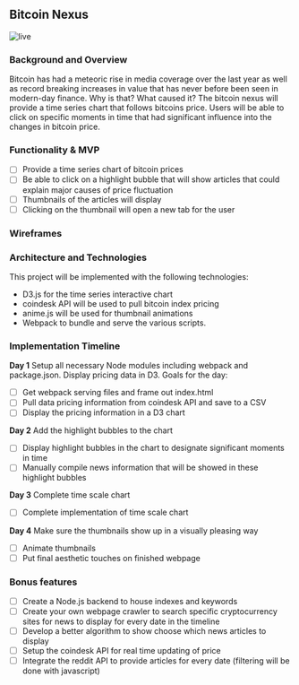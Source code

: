 ## Bitcoin Nexus  
![live](https://tmnguyen12.github.io/js-project/)

### Background and Overview
Bitcoin has had a meteoric rise in media coverage over the last year as well as record breaking increases in value that has never before been seen in modern-day finance. Why is that? What caused it? The bitcoin nexus will provide a time series chart that follows bitcoins price. Users will be able to click on specific moments in time that had significant influence into the changes in bitcoin price. 

### Functionality & MVP
- [ ] Provide a time series chart of bitcoin prices
- [ ] Be able to click on a highlight bubble that will show articles that could explain major causes of price fluctuation
- [ ] Thumbnails of the articles will display
- [ ] Clicking on the thumbnail will open a new tab for the user

### Wireframes

### Architecture and Technologies
This project will be implemented with the following technologies:
- D3.js for the time series interactive chart
- coindesk API will be used to pull bitcoin index pricing
- anime.js will be used for thumbnail animations
- Webpack to bundle and serve the various scripts.

### Implementation Timeline
**Day 1** Setup all necessary Node modules including webpack and package.json. Display pricing data in D3. Goals for the day:
- [ ] Get webpack serving files and frame out index.html
- [ ] Pull data pricing information from coindesk API and save to a CSV 
- [ ] Display the pricing information in a D3 chart 

**Day 2** Add the highlight bubbles to the chart 
- [ ] Display highlight bubbles in the chart to designate significant moments in time 
- [ ] Manually compile news information that will be showed in these highlight bubbles 

**Day 3** Complete time scale chart
- [ ] Complete implementation of time scale chart

**Day 4** Make sure the thumbnails show up in a visually pleasing way
- [ ] Animate thumbnails
- [ ] Put final aesthetic touches on finished webpage

### Bonus features
- [ ] Create a Node.js backend to house indexes and keywords
- [ ] Create your own webpage crawler to search specific cryptocurrency sites for news to display for every date in the timeline 
- [ ] Develop a better algorithm to show choose which news articles to display
- [ ] Setup the coindesk API for real time updating of price 
- [ ] Integrate the reddit API to provide articles for every date (filtering will be done with javascript)

